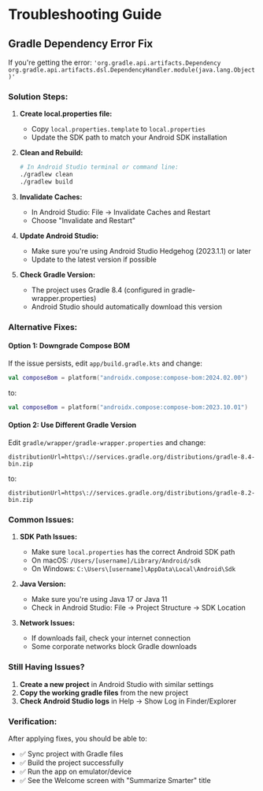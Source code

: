 # Troubleshooting Guide

## Gradle Dependency Error Fix

If you're getting the error: `'org.gradle.api.artifacts.Dependency org.gradle.api.artifacts.dsl.DependencyHandler.module(java.lang.Object)'`

### Solution Steps:

1. **Create local.properties file:**
   - Copy `local.properties.template` to `local.properties`
   - Update the SDK path to match your Android SDK installation

2. **Clean and Rebuild:**
   ```bash
   # In Android Studio terminal or command line:
   ./gradlew clean
   ./gradlew build
   ```

3. **Invalidate Caches:**
   - In Android Studio: File → Invalidate Caches and Restart
   - Choose "Invalidate and Restart"

4. **Update Android Studio:**
   - Make sure you're using Android Studio Hedgehog (2023.1.1) or later
   - Update to the latest version if possible

5. **Check Gradle Version:**
   - The project uses Gradle 8.4 (configured in gradle-wrapper.properties)
   - Android Studio should automatically download this version

### Alternative Fixes:

#### Option 1: Downgrade Compose BOM
If the issue persists, edit `app/build.gradle.kts` and change:
```kotlin
val composeBom = platform("androidx.compose:compose-bom:2024.02.00")
```
to:
```kotlin
val composeBom = platform("androidx.compose:compose-bom:2023.10.01")
```

#### Option 2: Use Different Gradle Version
Edit `gradle/wrapper/gradle-wrapper.properties` and change:
```properties
distributionUrl=https\://services.gradle.org/distributions/gradle-8.4-bin.zip
```
to:
```properties
distributionUrl=https\://services.gradle.org/distributions/gradle-8.2-bin.zip
```

### Common Issues:

1. **SDK Path Issues:**
   - Make sure `local.properties` has the correct Android SDK path
   - On macOS: `/Users/[username]/Library/Android/sdk`
   - On Windows: `C:\Users\[username]\AppData\Local\Android\Sdk`

2. **Java Version:**
   - Make sure you're using Java 17 or Java 11
   - Check in Android Studio: File → Project Structure → SDK Location

3. **Network Issues:**
   - If downloads fail, check your internet connection
   - Some corporate networks block Gradle downloads

### Still Having Issues?

1. **Create a new project** in Android Studio with similar settings
2. **Copy the working gradle files** from the new project
3. **Check Android Studio logs** in Help → Show Log in Finder/Explorer

### Verification:
After applying fixes, you should be able to:
- ✅ Sync project with Gradle files
- ✅ Build the project successfully
- ✅ Run the app on emulator/device
- ✅ See the Welcome screen with "Summarize Smarter" title
